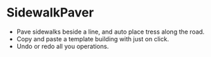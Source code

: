 # SidewalkPaver
+ Pave sidewalks beside a line, and auto place tress along the road.
+ Copy and paste a template building with just on click.
+ Undo or redo all you operations.